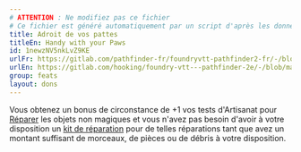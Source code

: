 ```yaml
---
# ATTENTION : Ne modifiez pas ce fichier
# Ce fichier est généré automatiquement par un script d'après les données du module Foundry VTT officiel et de sa traduction
title: Adroit de vos pattes
titleEn: Handy with your Paws
id: 1newzNV5nkLvZ9KE
urlFr: https://gitlab.com/pathfinder-fr/foundryvtt-pathfinder2-fr/-/blob/master/data/feats/1newzNV5nkLvZ9KE.htm
urlEn: https://gitlab.com/hooking/foundry-vtt---pathfinder-2e/-/blob/master/packs/data/feats.db/handy-with-your-paws.json
group: feats
layout: dons
---
```

Vous obtenez un bonus de circonstance de +1 vos tests d'Artisanat pour [Réparer](../actions/réparer.md) les objets non magiques et vous n'avez pas besoin d'avoir à votre disposition un [kit de réparation](../equipment/kit-de-réparation.md) pour de telles réparations tant que avez un montant suffisant de morceaux, de pièces ou de débris à votre disposition.


